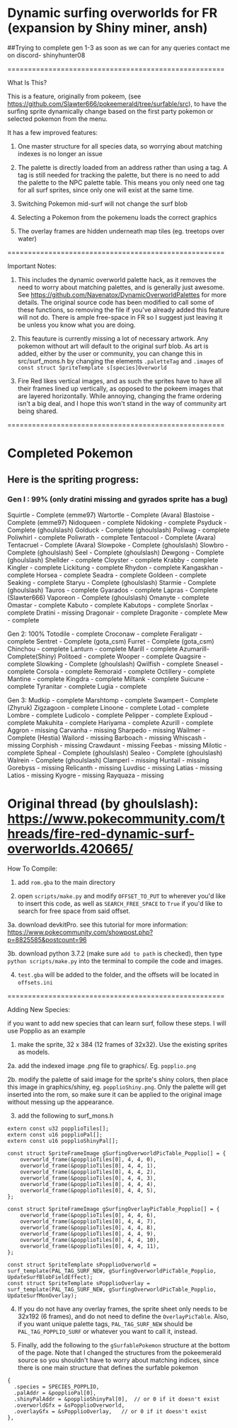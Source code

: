 # Dynamic surfing overworlds for FR (expansion by Shiny miner, ansh)
##Trying to complete gen 1-3 as soon as we can
for any queries contact me on discord- shinyhunter08

=====================================================

What Is This?

This is a feature, originally from pokeem, (see https://github.com/Slawter666/pokeemerald/tree/surfable/src), to have the surfing sprite dynamically change based on the first party pokemon or selected pokemon from the menu.

It has a few improved features:

1. One master structure for all species data, so worrying about matching indexes is no longer an issue

2. The palette is directly loaded from an address rather than using a tag. A tag is still needed for tracking the palette, but there is no need to add the palette to the NPC palette table. This means you only need one tag for all surf sprites, since only one will exist at the same time.

3. Switching Pokemon mid-surf will not change the surf blob

4. Selecting a Pokemon from the pokemenu loads the correct graphics

5. The overlay frames are hidden underneath map tiles (eg. treetops over water)

=====================================================

Important Notes:

1. This includes the dynamic overworld palette hack, as it removes the need to worry about matching palettes, and is generally just awesome. See https://github.com/Navenatox/DynamicOverworldPalettes for more details. The original source code has been modified to call some of these functions, so removing the file if you've already added this feature will not do. There is ample free-space in FR so I suggest just leaving it be unless you know what you are doing.

2. This feauture is currently missing a lot of necessary artwork. Any pokemon without art will default to the original surf blob. As art is added, either by the user or community, you can change this in src/surf_mons.h by changing the elements `.paletteTag` and `.images` of `const struct SpriteTemplate s[species]Overworld`

3. Fire Red likes vertical images, and as such the sprites have to have all their frames lined up vertically, as opposed to the pokeem images that are layered horizontally. While annoying, changing the frame ordering isn't a big deal, and I hope this won't stand in the way of community art being shared.

=====================================================
# Completed Pokemon
## Here is the spriting progress:
### Gen I : 99% (only dratini missing and gyrados sprite has a bug)
 Squirtle - Complete (emme97)
 Wartortle - Complete (Avara)
 Blastoise - Complete (emme97)
 Nidoqueen - complete
 Nidoking  - complete
 Psyduck - Complete (ghoulslash)
 Golduck - Complete (ghoulslash)
Poliwag - complete
Poliwhirl  - complete
Poliwrath  - complete
Tentacool - Complete (Avara)
Tentacruel - Complete (Avara)
Slowpoke - Complete (ghoulslash)
Slowbro - Complete (ghoulslash)
Seel - Complete (ghoulslash)
Dewgong - Complete (ghoulslash)
Shellder - complete
Cloyster - complete
Krabby  - complete
Kingler - complete
Lickitung - complete
Rhydon - complete
Kangaskhan - complete
Horsea  - complete
Seadra - complete
Goldeen - complete
Seaking - complete
Staryu - Complete (ghoulslash)
Starmie - Complete (ghoulslash)
Tauros - complete
Gyarados  - complete
Lapras - Complete (Slawter666)
Vaporeon - Complete (ghoulslash)
Omanyte - complete
Omastar - complete
Kabuto - complete
Kabutops - complete
Snorlax - complete
Dratini - missing
Dragonair - complete
Dragonite - complete
Mew - complete

Gen 2: 100%
Totodile - complete
Croconaw - complete
Feraligatr - complete
Sentret - Complete (gota_csm)
Furret - Complete (gota_csm)
Chinchou - complete
Lanturn - complete
Marill - complete
Azumarill- Complete(Shiny)
Politoed - complete
Wooper - complete
Quagsire - complete
Slowking - Complete (ghoulslash)
Qwilfish - complete
Sneasel - complete
Corsola - complete
Remoraid - complete
Octillery - complete
Mantine - complete
Kingdra - complete
Miltank - complete
Suicune - complete
Tyranitar - complete
Lugia - complete

Gen 3: 
Mudkip - complete
Marshtomp - complete
Swampert - Complete (Zhyruk)
Zigzagoon - complete
Linoone - complete
Lotad - complete
Lombre - complete
Ludicolo - complete
Pelipper - complete
Exploud - complete
Makuhita - complete
Hariyama - complete
Azurill - complete
Aggron - missing
Carvanha - missing
Sharpedo - missing
Wailmer - Complete (Hestia)
Wailord - missing
Barboach - missing
Whiscash - missing
Corphish - missing
Crawdaunt - missing
Feebas - missing
Milotic - complete
Spheal - Complete (ghoulslash)
Sealeo - Complete (ghoulslash)
Walrein - Complete (ghoulslash)
Clamperl - missing
Huntail - missing
Gorebyss - missing
Relicanth - missing
Luvdisc - missing
Latias - missing
Latios - missing
Kyogre - missing
Rayquaza - missing

Original thread (by ghoulslash):
https://www.pokecommunity.com/threads/fire-red-dynamic-surf-overworlds.420665/
=====================================================

How To Compile:

1. add `rom.gba` to the main directory

2. open `scripts/make.py` and modify `OFFSET_TO_PUT` to wherever you'd like to insert this code, as well as `SEARCH_FREE_SPACE` to `True` if you'd like to search for free space from said offset.

3a. download devkitPro. see this tutorial for more information: https://www.pokecommunity.com/showpost.php?p=8825585&postcount=96

3b. download python 3.7.2 (make sure `add to path` is checked), then type `python scripts/make.py` into the terminal to compile the code and images.

4. `test.gba` will be added to the folder, and the offsets will be located in `offsets.ini`


=====================================================

Adding New Species:

if you want to add new species that can learn surf, follow these steps. I will use Popplio as an example
1. make the sprite, 32 x 384 (12 frames of 32x32). Use the existing sprites as models.

2a. add the indexed image .png file to graphics/. Eg. `popplio.png`

2b. modify the palette of said image for the sprite's shiny colors, then place this image in graphics/shiny, eg. `popplioShiny.png`. Only the palette will get inserted into the rom, so make sure it can be applied to the original image without messing up the appearance.

3. add the following to surf_mons.h
```
extern const u32 popplioTiles[];
extern const u16 popplioPal[];
extern const u16 popplioShinyPal[];

const struct SpriteFrameImage gSurfingOverworldPicTable_Popplio[] = {
    overworld_frame(&popplioTiles[0], 4, 4, 0),
    overworld_frame(&popplioTiles[0], 4, 4, 1),
    overworld_frame(&popplioTiles[0], 4, 4, 2),
    overworld_frame(&popplioTiles[0], 4, 4, 3),
    overworld_frame(&popplioTiles[0], 4, 4, 4),
    overworld_frame(&popplioTiles[0], 4, 4, 5),
};

const struct SpriteFrameImage gSurfingOverlayPicTable_Popplio[] = {
    overworld_frame(&popplioTiles[0], 4, 4, 6),
    overworld_frame(&popplioTiles[0], 4, 4, 7),
    overworld_frame(&popplioTiles[0], 4, 4, 8),
    overworld_frame(&popplioTiles[0], 4, 4, 9),
    overworld_frame(&popplioTiles[0], 4, 4, 10),
    overworld_frame(&popplioTiles[0], 4, 4, 11),
};

const struct SpriteTemplate sPopplioOverworld = surf_template(PAL_TAG_SURF_NEW, gSurfingOverworldPicTable_Popplio, UpdateSurfBlobFieldEffect);
const struct SpriteTemplate sPopplioOverlay = surf_template(PAL_TAG_SURF_NEW, gSurfingOverworldPicTable_Popplio, UpdateSurfMonOverlay);
```

4. If you do not have any overlay frames, the sprite sheet only needs to be 32x192 (6 frames), and do not need to define the `OverlayPicTable`. Also, if you want unique palette tags, `PAL_TAG_SURF_NEW` should be `PAL_TAG_POPPLIO_SURF` or whatever you want to call it, instead.

5. Finally, add the following to the `gSurfablePokemon` structure at the bottom of the page. Note that I changed the structures from the pokeemerald source so you shouldn't have to worry about matching indices, since there is one main structure that defines the surfable pokemon
```
{
  .species = SPECIES_POPPLIO,
  .palAddr = &popplioPal[0],
  .shinyPalAddr = &popplioShinyPal[0],	// or 0 if it doesn't exist
  .overworldGfx = &sPopplioOverworld,
  .overlayGfx = &sPopplioOverlay,	// or 0 if it doesn't exist
},
```

